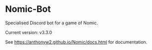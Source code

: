 # Nomic-Bot
Specialised Discord bot for a game of Nomic.

Current version: v3.3.0

See https://anthonyw2.github.io/Nomic/docs.html for documentation.
